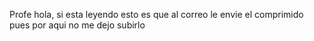 Profe hola, si esta leyendo esto es que al correo le envie el comprimido pues por aqui no me dejo subirlo
